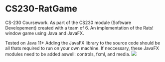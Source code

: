 # CS230-RatGame
CS-230 Coursework. As part of the CS230 module (Software Developement) created with a team of 6.
An implementation of the Rats! window game using Java and JavaFX.

Tested on Java 11+
Adding the JavaFX library to the source code should be all thats required to run on your own machine.
If neccessary, these JavaFX modules need to be added aswell: controls, fxml, and media.
![](https://github.com/Benasm123/CS230-RatGame/game.gif)
